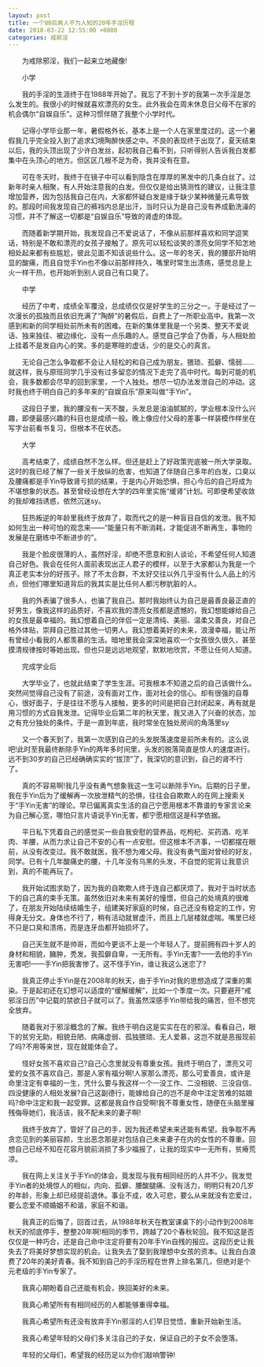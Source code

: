 ```yaml
---
layout: post
title: 一个80后男人不为人知的20年手淫历程
date: 2018-03-22 12:55:00 +0800
categories: 戒邪淫
---
```


　　为戒除邪淫，我们一起来立地藏像!
　　小学
　　我的手淫的生涯终于在1988年开始了。我忘了不到十岁的我第一次手淫是怎么发生的。我很小的时候就喜欢漂亮的女生。此外我会在周末休息日父母不在家的机会偶尔“自娱自乐”。这种习惯伴随了我整个小学时代。
　　记得小学毕业那一年，暑假格外长，基本上是一个人在家里度过的。这一个暑假我几乎完全投入到了追求幻境陶醉快感之中。不良的表现终于出现了，夏天结束以后，我的头顶出现了少许白发丝，起初我自己看不到，只听得别人告诉我白发都集中在头顶心的地方。但区区几根不足为奇，我并没有在意。
　　可在冬天时，我终于在镜子中可以看到隐含在厚厚的黑发中的几条白丝了。过新年时亲人相聚，有人开始注意我的白发。但仅仅是给出猜测性的建议，让我注意增加营养，因为包括我自己在内，大家都怀疑白发是缘于缺少某种微量元素导致的。那段时间我发现自己的裤裆内总是出汗，当时只认为是自己没有养成勤洗澡的习惯，并不了解这一切都是“自娱自乐”导致的肾虚的体现。
　　而随着新学期开始，我发现自己不爱说话了，不像从前那样喜欢和同学逗笑话，特别是不敢和漂亮的女孩子接触了。原先可以轻松谈笑的漂亮女同学不知怎地相处起来都有些尴尬，彼此见面不知该说些什么。这一年的冬天，我的腰部开始明显的酸痛，而且自觉手Yin也不像以前那样持久，嘴里时常生出溃疡，感觉总是上火一样干热，也开始听到别人说自己有口臭了。
　　中学
　　经历了中考，成绩全军覆没，总成绩仅仅是好学生的三分之一。于是经过了一次漫长的孤独而且依旧充满了“陶醉”的暑假后，自费上了一所职业高中。我第一次感到和新的同学相处前所未有的困难。在新的集体里我是一个另类、整天不爱说话、独来独往、被边缘化、没有一点乐趣的人。感觉自己学会了伪善，与人相处脸上挂着不是发自内心的笑。多的是寒暄的虚话，少的是交心的真言。
　　无论自己怎么争取都不会让人轻松的和自己成为朋友。猥琐、孤僻、懦弱......就这样，我与原班同学几乎没有过多留恋的情况下走完了高中时代。每到可能的机会，我多数都会尽早的回到家里，一个人独处。想尽一切办法发泄自己的冲动。这时我也终于明白自己的多年来的“自娱自乐”原来叫做“手Yin”。
　　这段日子里，我的腰没有一天不酸，头发总是油油腻腻的，学业根本没什么兴趣，即便最感兴趣的科目也是成绩一般。晚上像应付父母的差事一样装模作样坐在写字台前看书复习，但根本不在状态。
　　大学
　　高考结束了，成绩自然不怎么样。但还是赶上了好政策兜底被一所大学录取。这时的我已经了解了一些关于放纵的危害，也知道了伴随自己多年的白发，口臭以及腰痛都是手Yin导致肾亏损的结果，于是内心开始恐惧，担心今后的自己将成为不堪想象的状态。甚至曾经设想在大学的四年里实施“缓肾”计划。可即便希望收敛的我却难挡诱惑，依然沉迷sy。
　　狂热叛逆的年龄里我终于放弃了，取而代之的是一种盲目自信的发泄。我不知如何生出一种可怕的观念来——“能量只有不断消耗，才能促进不断再生，事物的发展是在磨练中不断进步的”。
　　我是个脸皮很薄的人，虽然好淫，却绝不愿意和别人谈论，不希望任何人知道自己好色。我会在任何人面前表现出正人君子的模样，以至于大家都认为我是一个真正老实本分的好孩子。除了不太合群，不太好交往以外几乎没有什么人品上的污点，但他们哪里知道背后的我其实是比任何人都污秽肮脏的人。
　　我的外表骗了很多人，也骗了我自己。那时我始终认为自己是最善良最正直的好男生，像我这样的品质好，不喜欢我的漂亮女孩都是遗憾的，我幻想能嫁给自己的女孩是最幸福的。我幻想着自己的伴侣一定是清纯、美丽、温柔又善良，对自己格外体贴，崇拜自己胜过其他一切男人。我幻想着美好的未来，浪漫幸福，能让所有曾经小看我的人都羡慕的生活。暗地里我会深深地喜欢一个女孩很久很久，甚至摸清规律按时等她出现。但也只是远远地观望，默默地欣赏，不愿让任何人知道。
　　完成学业后
　　大学毕业了，也就此结束了学生生涯。可我根本不知道之后的自己该做什么。突然间觉得自己没有了前途，没有面对工作，面对社会的信心。却有很强的自尊心，很好面子，于是往往不愿与人接触，更多的时间是把自己封闭起来，再有就是用习惯的方式自我发泄。记得毕业后第二年的秋天里，我又进入了兴奋的状态，加之有充分独处的条件。于是一直到年底，我时常坐在独处房间的角落里sy
　　又一个春天到了，我第一次感到自己的头发脱落速度是前所未有的。这么说吧!此时至我最终断除手Yin的两年多时间里，头发的脱落简直是惊人的速度进行。远不到30岁的自己已经确确实实的“拔顶”了，我深切的意识到，自己的肾不行了。
　　真的不容易啊!我几乎没有勇气想象我这一生可以断除手Yin。后期的日子里，我在手Yin后为了缓解再一次放泄精气的恐惧，往往会自欺欺人的在网上搜索关于“手Yin无害”的理论。早已偏离真实生活的自己宁愿用根本不靠谱的专家言论来为自己解心宽，哪怕只言片语说手Yin无害，都宁愿相信这是科学依据。
　　平日私下凭着自己的感觉买一些自我安慰的营养品，吃枸杞、买药酒、吃羊肉、羊腰，从而力求让自己不安的心有一点安慰。但这根本不济事，一切都摆在眼前，从没有改变过。我不敢就医，我不想为难父母。我没有勇气面对曾经的好友，同学。已有十几年酸痛史的腰，十几年没有乌黑的头发，不自觉的驼背让我意识到，真的不能再玩了。
　　我开始试图求助了，因为我的自欺欺人终于连自己都厌烦了。我对于当时状态下的自己真的束手无策。虽然依旧对未来有美好的憧憬，但自己的处境真的很难了，在朋友开始陆续结婚生子，组建美好家庭的时候，自己还没有稳定的工作，穷得身无分文。身体也不行了，稍有活动就冒虚汗，而且上几层楼就虚喘。嘴里已经不只是口臭和溃疡，而是连牙齿都开始损坏了。
　　自己天生就不是帅哥，而如今更谈不上是一个年轻人了。提前拥有四十岁人的身材和相貌，臃肿，秃发。我孤僻自卑，一无所有。手Yin无害?——去他的手Yin无害吧!——手Yin把我害惨了。这不怪手Yin，谁让我这么迷恋了?
　　我真正停止手Yin是在2008年的秋天，由于手Yin对我的思想造成了深重的熏染。于是起初还在幻想可以适度的“缓解缓解”，比如一个季度一次。只要避开“戒邪淫日历”中记载的禁欲日子就可以了。我虽然深感手Yin带给我的痛苦，但不想完全放弃。
　　随着我对于邪淫概念的了解。我终于明白这是实实在在的邪淫。看看自己，眼下的贫穷无助，相貌丑陋、病痛虚弱、孤独猥琐、无人爱慕，这岂不就是恶报现前了吗?不用等来世，现在就能体会了。
　　怪好女孩不喜欢自己?自己心念里就没有尊重女孩。我终于明白了，漂亮又可爱的女孩不喜欢自己，那是人家有福分啊!人家那么漂亮，那么可爱善良，或许是命里注定有幸福的一生，凭什么要与我这样一个一没工作、二没相貌、三没自信、四没健康的人相处发展?自己这副德行，能嫁给自己的岂不是命中注定苦难的姑娘吗?命中注定和我一起受罪。这都是我自作自受啊!我不尊重女性，随便在头脑里摧残侮辱她们，我活该，我不配未来的妻子啊!
　　我终于放弃了，管好了自己的手，因为我还希望未来还能有希望。我争取不再贪恋见到的美丽容颜，生出恶念那是对包括自己未来妻子在内的女性的不尊重。回想自己已经不知在花容月貌前消损了多少福报了，让我的现实中一无所有，贫瘠荒凉。
　　我在网上关注关于手Yin的体会，竟发现与我有相同经历的人并不少。我发觉手Yin者的处境惊人的相似，内向、孤僻、腰酸腿痛、没有活力，明明只有20几岁的年龄，形象上却已经提前退休。事业不成，收入可悲，要么从来就没有恋爱过，要么恋爱不顺婚姻不和谐，家庭不和谐。
　　我真正的后悔了，回首过去，从1988年秋天在教室课桌下的小动作到2008年秋天的彻底停手，整整20年啊!相同的季节，跨越了20个春秋轮回。我不知这是否仅仅是一种巧合，还是自己命中注定将要有20年手Yin自残的报应。这段历史让我失去了将美好梦想实现的机会。让我失去了娶到我理想中女孩的资本。让我白白浪费了20年的美好青春。我不知到自己的手淫历程在世界上排名第几，但绝对是个元老级的手Yin专家了。
　　我真心期盼着自己还能有机会，换回美好的未来。
　　我真心希望所有有相同经历的人都能够重得幸福。
　　我真心希望所有还没有放弃手Yin邪淫的人们早日觉悟，重新开始新生活。
　　我真心希望年轻的父母们多关注自己的子女，保证自己的子女不会堕落。
　　年轻的父母们，希望我的经历足以为你们敲响警钟!